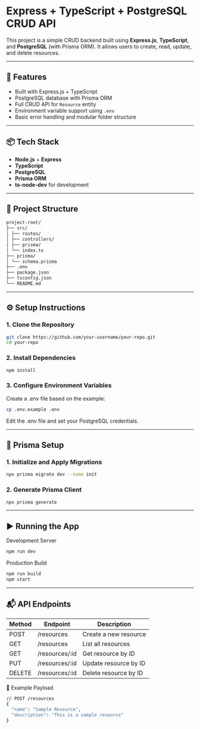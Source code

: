 # Express + TypeScript + PostgreSQL CRUD API

This project is a simple CRUD backend built using **Express.js**, **TypeScript**, and **PostgreSQL** (with Prisma ORM). It allows users to create, read, update, and delete resources.

---

## 🚀 Features

- Built with Express.js + TypeScript
- PostgreSQL database with Prisma ORM
- Full CRUD API for `Resource` entity
- Environment variable support using `.env`
- Basic error handling and modular folder structure

---

## 📦 Tech Stack

- **Node.js** + **Express**
- **TypeScript**
- **PostgreSQL**
- **Prisma ORM**
- **ts-node-dev** for development

---

## 📁 Project Structure

```bash
project-root/
├── src/
│ ├── routes/
│ ├── controllers/
│ ├── prisma/
│ └── index.ts
├── prisma/
│ └── schema.prisma
├── .env
├── package.json
├── tsconfig.json
└── README.md
```

---

## ⚙️ Setup Instructions

### 1. Clone the Repository

```bash
git clone https://github.com/your-username/your-repo.git
cd your-repo
```

### 2. Install Dependencies
```bash
npm install
```

### 3. Configure Environment Variables

Create a .env file based on the example:

```bash
cp .env.example .env
```

Edit the .env file and set your PostgreSQL credentials.

---

## 🧱 Prisma Setup
### 1. Initialize and Apply Migrations
```bash
npx prisma migrate dev --name init
```

### 2. Generate Prisma Client
```bash
npx prisma generate
```

---

## ▶️ Running the App
Development Server
```bash
npm run dev
```

Production Build
```bash
npm run build
npm start
```
---

## 📬 API Endpoints
| Method        | Endpoint         | Description             |
| ------------- | ---------------- | ----------------------- |
| POST          | /resources       | Create a new resource   |
| GET           | /resources       | List all resources      |
| GET           | /resources/:id   | Get resource by ID      |
| PUT           | /resources/:id   | Update resource by ID   |
| DELETE        | /resources/:id   | Delete resource by ID   |

📌 Example Payload
```bash
// POST /resources
{
  "name": "Sample Resource",
  "description": "This is a sample resource"
}
```
